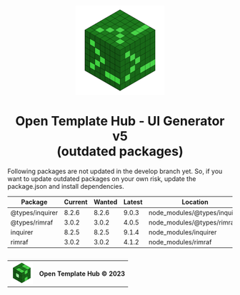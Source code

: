 <p align="center">
  <a href="https://opentemplatehub.com">
    <img src="https://raw.githubusercontent.com/open-template-hub/open-template-hub.github.io/master/assets/logo/generator/server-generator-logo.png" alt="Logo" width=200>
  </a>
</p>


<h1 align="center">
Open Template Hub - UI Generator v5
  <br/>
(outdated packages)
</h1>

Following packages are not updated in the develop branch yet. So, if you want to update outdated packages on your own risk, update the package.json and install dependencies.

| Package | Current | Wanted | Latest | Location |
| --- | --- | --- | --- | --- |
| @types/inquirer | 8.2.6 | 8.2.6 | 9.0.3 | node_modules/@types/inquirer |
| @types/rimraf | 3.0.2 | 3.0.2 | 4.0.5 | node_modules/@types/rimraf |
| inquirer | 8.2.5 | 8.2.5 | 9.1.4 | node_modules/inquirer |
| rimraf | 3.0.2 | 3.0.2 | 4.1.2 | node_modules/rimraf |

<table align="right"><tr><td><a href="https://opentemplatehub.com"><img src="https://raw.githubusercontent.com/open-template-hub/open-template-hub.github.io/master/assets/logo/brand-logo.png" width="50px" alt="oth"/></a></td><td><b>Open Template Hub © 2023</b></td></tr></table>

